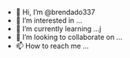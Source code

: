 - 👋 Hi, I’m @brendado337
- 👀 I’m interested in ...
- 🌱 I’m currently learning ...j
- 💞️ I’m looking to collaborate on ...
- 📫 How to reach me ...

<!---
brendado337/brendado337 is a ✨ special ✨ repository because its `README.md` (this file) appears on your GitHub profile.
You can click the Preview link to take a look at your changes.
--->
